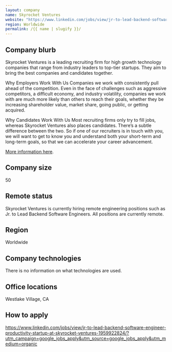 ```yaml
---
layout: company
name: Skyrocket Ventures
website: "https://www.linkedin.com/jobs/view/jr-to-lead-backend-software-engineer-productivity-startup-at-skyrocket-ventures-1959922824/?utm_campaign=google_jobs_apply&utm_source=google_jobs_apply&utm_medium=organic"
region: Worldwide
permalink: /{{ name | slugify }}/
---
```


## Company blurb

Skyrocket Ventures is a leading recruiting firm for high growth technology companies that range from industry leaders to top-tier startups. They aim to bring the best companies and candidates together. 

Why Employers Work With Us
Companies we work with consistently pull ahead of the competition. Even in the face of challenges such as aggressive competitors, a difficult economy, and industry volatility, companies we work with are much more likely than others to reach their goals, whether they be increasing shareholder value, market share, going public, or getting acquired.

Why Candidates Work With Us
Most recruiting firms only try to fill jobs, whereas Skyrocket Ventures also places candidates. There’s a subtle difference between the two. So if one of our recruiters is in touch with you, we will want to get to know you and understand both your short-term and long-term goals, so that we can accelerate your career advancement.

[More information here](https://www.skyrocketventures.com/).

## Company size 

50

## Remote status

Skyrocket Ventures is currently hiring remote engineering positions such as Jr. to Lead Backend Software Engineers. All positions are currently remote.

## Region

Worldwide

## Company technologies

There is no information on what technologies are used.

## Office locations

Westlake Village, CA

## How to apply

https://www.linkedin.com/jobs/view/jr-to-lead-backend-software-engineer-productivity-startup-at-skyrocket-ventures-1959922824/?utm_campaign=google_jobs_apply&utm_source=google_jobs_apply&utm_medium=organic